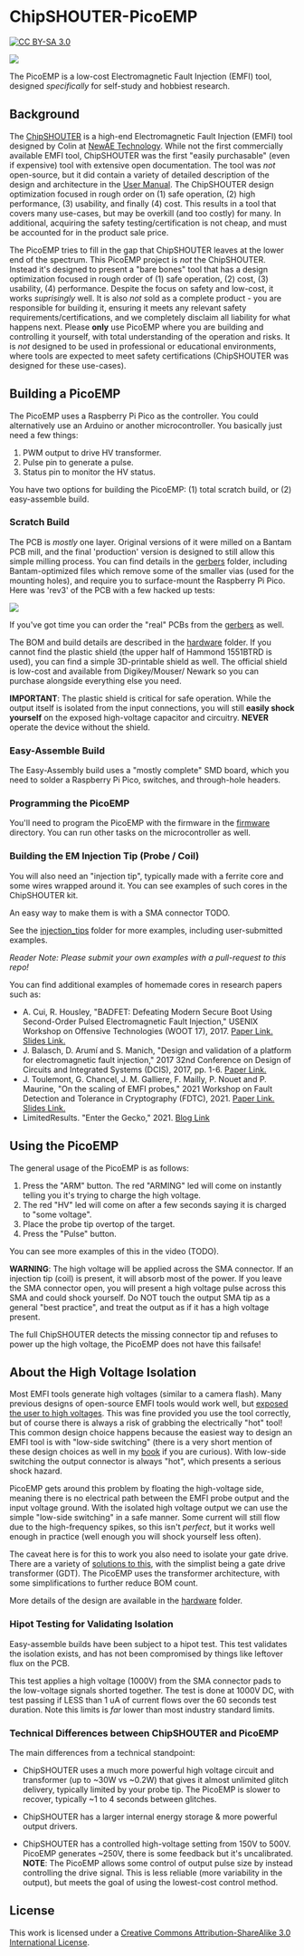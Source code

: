 # ChipSHOUTER-PicoEMP

[![CC BY-SA 3.0][cc-by-sa-shield]][cc-by-sa]

![](hardware/picoemp.jpeg)

The PicoEMP is a low-cost Electromagnetic Fault Injection (EMFI) tool, designed *specifically* for self-study and hobbiest research.

## Background

The [ChipSHOUTER](http://www.chipshouter.com) is a high-end Electromagnetic Fault Injection (EMFI) tool designed by Colin
at [NewAE Technology](http://www.newae.com). While not the first commercially available EMFI tool, ChipSHOUTER was the first
"easily purchasable" (even if expensive) tool with extensive open documentation. The tool was *not* open-source, but it
did contain a variety of detailed description of the design and architecture in the
[User Manual](https://github.com/newaetech/ChipSHOUTER/tree/master/documentation). The ChipSHOUTER design optimization focused in rough order on (1) safe operation, (2) high performance, (3) usability, and finally (4) cost. This results in a tool that covers many use-cases, but may be overkill (and too costly) for many. In additional, acquiring the safety testing/certification is not cheap, and must be accounted for in the product sale price.

The PicoEMP tries to fill in the gap that ChipSHOUTER leaves at the lower end of the spectrum. This PicoEMP project is *not* the
ChipSHOUTER. Instead it's designed to present a "bare bones" tool that has a design optimization focused in rough order of (1) safe
operation, (2) cost, (3) usability, (4) performance. Despite the focus on safety and low-cost, it works *suprisingly* well. It is also
*not* sold as a complete product - you are responsible for building it, ensuring it meets any relevant safety requirements/certifications,
and we completely disclaim all liability for what happens next. Please **only** use PicoEMP where you are building and controlling it
yourself, with total understanding of the operation and risks. It is *not* designed to be used in professional or educational environments,
where tools are expected to meet safety certifications (ChipSHOUTER was designed for these use-cases).

## Building a PicoEMP

The PicoEMP uses a Raspberry Pi Pico as the controller. You could alternatively use an Arduino or another microcontroller. You basically just need a few things:

1. PWM output to drive HV transformer.
2. Pulse pin to generate a pulse.
3. Status pin to monitor the HV status.

You have two options for building the PicoEMP: (1) total scratch build, or (2) easy-assemble build.

### Scratch Build

The PCB is *mostly* one layer. Original versions of it were milled on a Bantam PCB mill, and the final 'production' version is designed
to still allow this simple milling process. You can find details in the [gerbers](hardware/gerbers) folder, including Bantam-optimized files
which remove some of the smaller vias (used for the mounting holes), and require you to surface-mount the Raspberry Pi Pico. Here was
'rev3' of the PCB with a few hacked up tests:

![](hardware/design_notes/img/proto_rev3_hackedup.jpeg)

If you've got time you can order the "real" PCBs from the [gerbers](hardware/gerbers) as well.

The BOM and build details are described in the [hardware](hardware) folder. If you cannot find the plastic shield (the upper half of Hammond
1551BTRD is used), you can find a simple 3D-printable shield as well. The official shield is low-cost and available from Digikey/Mouser/
Newark so you can purchase alongside everything else you need.

**IMPORTANT**: The plastic shield is critical for safe operation. While the output itself is isolated from the input connections, you will still **easily shock yourself** on the exposed high-voltage capacitor and circuitry. **NEVER** operate the device without the shield.

### Easy-Assemble Build

The Easy-Assembly build uses a "mostly complete" SMD board, which you need to solder a Raspberry Pi Pico, switches, and through-hole headers.

### Programming the PicoEMP

You'll need to program the PicoEMP with the firmware in the [firmware](firmware) directory. You can run other tasks on the microcontroller
as well.

### Building the EM Injection Tip (Probe / Coil)

You will also need an "injection tip", typically made with a ferrite core and some wires wrapped around it. You can see examples of such cores in the ChipSHOUTER kit.

An easy way to make them is with a SMA connector TODO.

See the [injection_tips](hardware/injection_tips) folder for more examples, including user-submitted examples.

*Reader Note: Please submit your own examples with a pull-request to this repo!*

You can find additional examples of homemade cores in research papers such as:

* A. Cui, R. Housley, "BADFET: Defeating Modern Secure Boot Using Second-Order Pulsed Electromagnetic Fault Injection," USENIX Workshop on Offensive Technologies (WOOT 17), 2017.  [Paper Link.](https://www.usenix.org/conference/woot17/workshop-program/presentation/cui) [Slides Link.](https://github.com/RedBalloonShenanigans/BADFET)
* J. Balasch, D. Arumí and S. Manich, "Design and validation of a platform for electromagnetic fault injection," 2017 32nd Conference on Design of Circuits and Integrated Systems (DCIS), 2017, pp. 1-6. [Paper Link.](https://upcommons.upc.edu/bitstream/handle/2117/116688/bare_conf.pdf)
* J. Toulemont, G. Chancel, J. M. Galliere, F. Mailly, P. Nouet and P. Maurine, "On the scaling of EMFI probes," 2021 Workshop on Fault Detection and Tolerance in Cryptography (FDTC), 2021. [Paper Link.](https://ieeexplore.ieee.org/abstract/document/9565575) [Slides Link.](https://jaif.io/2021/media/JAIF2021%20-%20Toulemont.pdf)
* LimitedResults. "Enter the Gecko," 2021. [Blog Link](https://limitedresults.com/2021/06/enter-the-efm32-gecko/)

## Using the PicoEMP

The general usage of the PicoEMP is as follows:

1. Press the "ARM" button. The red "ARMING" led will come on instantly telling you it's trying to charge the high voltage.
2. The red "HV" led will come on after a few seconds saying it is charged to "some voltage".
3. Place the probe tip overtop of the target.
4. Press the "Pulse" button.

You can see more examples of this in the video (TODO).

**WARNING**: The high voltage will be applied across the SMA connector. If an injection tip (coil) is present, it will absorb most of the power. If you leave the SMA connector open, you will present a high voltage pulse across this SMA and could shock yourself. Do NOT touch the output SMA tip as a general "best practice", and treat the output as if it has a high voltage present.

The full ChipSHOUTER detects the missing connector tip and refuses to power up the high voltage, the PicoEMP does not have this failsafe!

## About the High Voltage Isolation

Most EMFI tools generate high voltages (similar to a camera flash). Many previous designs of open-source EMFI tools would work well, but [exposed the user to high voltages](https://github.com/RedBalloonShenanigans/BADFET). This was fine provided you use the tool correctly, but of course there is always a risk of grabbing the electrically "hot" tool! This common design choice happens because the easiest way to design an EMFI tool is with "low-side switching" (there is a very short mention of these design choices as well in my [book](https://www.nostarch.com/hardwarehacking) if you are curious). With low-side switching the output connector is always "hot", which presents a serious shock hazard.

PicoEMP gets around this problem by floating the high-voltage side, meaning there is no electrical path between the EMFI probe output and the input voltage ground. With the isolated high voltage output we can use the simple "low-side switching" in a safe manner. Some current will still flow due to the high-frequency spikes, so this isn't *perfect*, but it works well enough in practice (well enough you will shock yourself less often).

The caveat here is for this to work you also need to isolate your gate drive. There are a variety of [solutions to this](https://www.analog.com/en/technical-articles/powering-the-isolated-side-of-your-half-bridge-configuration.html), with the simplist being a gate drive transformer (GDT). The PicoEMP uses the transformer architecture, with some simplifications to further reduce BOM count.

More details of the design are available in the [hardware](hardware) folder.

### Hipot Testing for Validating Isolation

Easy-assemble builds have been subject to a hipot test. This test validates the isolation exists, and has not been compromised by things like leftover flux on the PCB.

This test applies a high voltage (1000V) from the SMA connector pads to the low-voltage signals shorted together. The test is done at 1000V DC, with test passing if LESS than 1 uA of current flows over the 60 seconds test duration. Note this limits is *far* lower than most industry standard limits.

### Technical Differences between ChipSHOUTER and PicoEMP

The main differences from a technical standpoint:

* ChipSHOUTER uses a much more powerful high voltage circuit and transformer (up to ~30W vs ~0.2W) that gives it
  almost unlimited glitch delivery, typically limited by your probe tip. The PicoEMP is slower to recover, typically ~1 to 4 seconds between
  glitches.

* ChipSHOUTER has a larger internal energy storage & more powerful output drivers.

* ChipSHOUTER has a controlled high-voltage setting from 150V to 500V. PicoEMP generates ~250V, there is some feedback but it's uncalibrated.
  **NOTE**: The PicoEMP allows some control of output pulse size by instead controlling the drive signal. This is less reliable (more variability
  in the output), but meets the goal of using the lowest-cost control method.

## License

This work is licensed under a [Creative Commons Attribution-ShareAlike 3.0 International License][cc-by-sa].

[cc-by-sa]: http://creativecommons.org/licenses/by-sa/3.0/
[cc-by-sa-image]: https://licensebuttons.net/l/by-sa/3.0/88x31.png
[cc-by-sa-shield]: https://img.shields.io/badge/License-CC%20BY--SA%203.0-lightgrey.svg
